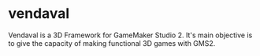 # vendaval
Vendaval is a 3D Framework for GameMaker Studio 2. It's main objective is to give the capacity of making functional 3D games with GMS2.
